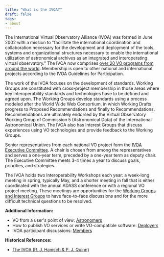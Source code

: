 ```yaml
---
title: "What is the IVOA?"
draft: false
tags:
- about
---
```


The International Virtual Observatory Alliance (IVOA) was formed in June 2002 with a mission to "facilitate the international coordination and collaboration necessary for the development and deployment of the tools, systems and organizational structures necessary to enable the international utilization of astronomical archives as an integrated and interoperating virtual observatory."  The IVOA now comprises [over 20 VO programs from around the world](/members). Membership is open to other national and international projects according to the IVOA Guidelines for Participation.

The work of the IVOA focuses on the development of standards. Working Groups are constituted with cross-project membership in those areas where key interoperability standards and technologies have to be defined and agreed upon. The Working Groups develop standards using a process modeled after the World Wide Web Consortium, in which Working Drafts progress to Proposed Recommendations and finally to Recommendations. Recommendations are ultimately endorsed by the Virtual Observatory Working Group of Commission 5 (Astronomical Data) of the International Astronomical Union. The IVOA also has Interest Groups that discuss experiences using VO technologies and provide feedback to the Working Groups.

Senior representatives from each national VO project form the [IVOA Executive Committee](about/member-contacts). A chair is chosen from among the representatives and serves a one-year term, preceded by a one-year term as deputy chair. The Executive Committee meets 3-4 times a year to discuss goals, priorities, and strategies.

The IVOA holds two Interoperability Workshops each year: a week-long meeting in spring, typically May, and a shorter meeting in fall that is either coordinated with the annual ADASS conference or with a regional VO project meeting. These meetings are opportunities for the [Working Groups and Interest Groups](/members) to have face-to-face discussions and for the more difficult technical questions to be resolved.

**Additional Information:**



- VO from a user's point of view: [Astronomers](/astronomers)
- How to publish VO services or write VO-compatible software: [Deployers](/deployers)
- IVOA participant discussions: [Members](/members)



**Historical References:**
- [The IVOA (R. J. Hanisch & P. J. Quinn)](TheIVOA.pdf)
